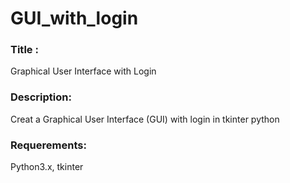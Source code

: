 # GUI_with_login
### Title : <br/>
Graphical User Interface with Login <br/>
### Description: <br/>
Creat a Graphical User Interface (GUI) with login in tkinter python <br/>
### Requerements: <br/>
Python3.x, tkinter <br/>
